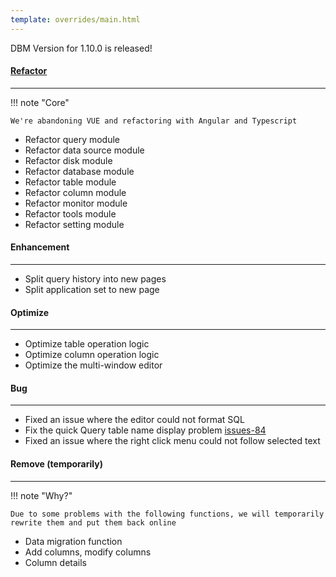 ```yaml
---
template: overrides/main.html
---
```


DBM Version for 1.10.0 is released!

#### [Refactor](https://github.com/EdurtIO/dbm/issues/54)

---

!!! note "Core"

    We're abandoning VUE and refactoring with Angular and Typescript

- Refactor query module
- Refactor data source module
- Refactor disk module
- Refactor database module
- Refactor table module
- Refactor column module
- Refactor monitor module
- Refactor tools module
- Refactor setting module

#### Enhancement

---

- Split query history into new pages
- Split application set to new page

#### Optimize

---

- Optimize table operation logic
- Optimize column operation logic
- Optimize the multi-window editor

#### Bug

---

- Fixed an issue where the editor could not format SQL
- Fix the quick Query table name display problem [issues-84](https://github.com/EdurtIO/dbm/issues/84)
- Fixed an issue where the right click menu could not follow selected text

#### Remove (temporarily)

---

!!! note "Why?"

    Due to some problems with the following functions, we will temporarily rewrite them and put them back online

- Data migration function
- Add columns, modify columns
- Column details
